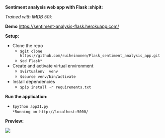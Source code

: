 **Sentiment analysis web app with Flask :shipit:**

*Trained with IMDB 50k*

**Demo**
https://sentiment-analysis-flask.herokuapp.com/

**Setup:**
 - Clone the repo
   - `$git clone https://github.com/ruiheinonen/Flask_sentiment_analysis_app.git`
   - `$cd Flask*`
 - Create and activate virtual environment
   - `$virtualenv  venv`
   - `$source venv/bin/activate`
 - Install dependencies 
   - `$pip install -r requirements.txt`

**Run the application:**
- `$python app31.py`\
`*Running on http://localhost:5000/`

**Preview:**

![](https://github.com/ruiheinonen/Flask_sentiment_analysis_app/blob/master/docs/demo.gif)
